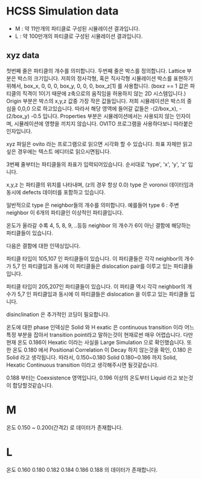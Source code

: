 # HCSS Simulation data  
- M : 약 11만개의 파티클로 구성된 시뮬레이션 결과입니다.  
- L : 약 100만개의 파티클로 구성된 시뮬레이션 결과입니다.   

## xyz data  
첫번째 줄은 파티클의 개수를 의미합니다.
두번째 줄은 박스를 정의합니다. 
    Lattice 부분은 박스의 크기입니다. 저희의 정사각형, 혹은 직사각형 시뮬레이션 박스를 표현하기 위해서, box_x, 0, 0, 0, box_y, 0, 0, 0, box_z[1] 를 사용합니다. 
    (boxz == 1 값은 파티클의 직격이 1이기 때문에 z축으로의 움직임을 허용하지 않는 2D 시스템입니다.)
    Origin 부분은 박스의 x,y,z 값중 가장 작은 값들입니다. 저희 시뮬레이션은 박스의 중심을 0,0,0 으로 하고있습니다. 따라서 해당 영역에 들어갈 값들은 -(2/box_x), -(2/box_y) -0.5 입니다.
    Properties 부분은 시뮬레이션에서는 사용되지 않는 인자이며, 시뮬레이션에 영향을 끼치지 않습니다. OVITO 프로그램을 사용하다보니 따라붙은 인자입니다.

xyz 파일은 ovito 라는 프로그램으로 읽으면 시각화 할 수 있습니다.
좌표 자체만 읽고 싶은 경우에는 텍스트 에디터로 읽으시면됩니다.

3번째 줄부터는 파티클들의 좌표가 입력되어있습니다.
순서대로 'type', 'x', 'y', 'z' 입니다. 

x,y,z 는 파티클의 위치를 나타내며, (z의 경우 항상 0.0)
type 은 voronoi 데이터임과 동시에 defects 데이터를 포함하고 있습니다.

일반적으로 type 은 neighbor들의 개수를 의미합니다.
예를들어 
type 6 : 주변 neighbor 이 6개의 파티클인 이상적인 파티클입니다.

온도가 올라갈 수록 4, 5, 8, 9, ..등등 
neighbor 의 개수가 6이 아닌 결함에 해당하는 파티클들이 있습니다.

다음은 결함에 대한 인덱싱입니다.

파티클 타입이 105,107 인 파티클들이 있습니다.
이 파티클들은 각각 neighbor의 개수가 5,7 인 파티클임과 동시에
이 파티클들은 dislocation pair를 이루고 있는 파티클들입니다.

파티클 타입이 205,207인 파티클들이 있습니다.
이 파티클 역시 각각 neighbor의 개수가 5,7 인 파티클임과 동시에
이 파티클들은 dislocation 을 이루고 있는 파티클들 입니다.

disinclination 은 추가적인 코딩이 필요합니다.


온도에 대한 phase 인덱싱은 
Solid 와 H exatic 은 continuous transition 이라 어느 특정 부분을 잡아서 transition point라고 말하는것이 현재로썬 매우 어렵습니다.
다만 현재 온도 0.186이 Hexatic 이라는 사실을 Large Simulation 으로 확인했습니다.
또한 온도 0.180 에서 Positional Correlation 이 Decay 하지 않는것을 확인, 0.180 은 Solid 라고 생각됩니다.
따라서, 
0.150~0.180 Solid
0.180~0.186 까지 Solid, Hexatic Continuous transition 이라고 생각해주시면 될것같습니다.

0.188 부터는 Coexsistence 영역입니다,
0.196 이상의 온도부터 Liquid 라고 보는것이 합당할것같습니다.



M
===
온도 0.150 ~ 0.200(간격2) 로 데이터가 존재합니다.


L
===
온도 0.160  0.180 0.182 0.184 0.186 0.188 의 데이터가 존재합니다.
